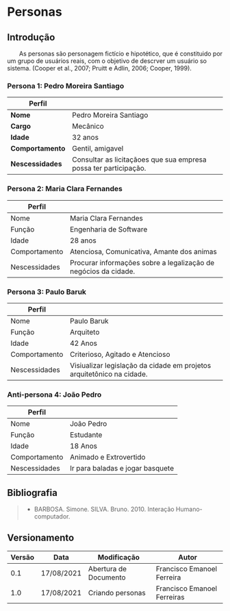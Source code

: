 # Personas

## Introdução


&emsp;&emsp;As personas são personagem fictício e hipotético, que é constituido por um grupo de usuários reais, com o objetivo de descrver um usuário so sistema. (Cooper et al., 2007; Pruitt e Adlin,
2006; Cooper, 1999).



### Persona 1: Pedro Moreira Santiago

|**Perfil** | |
|--|-----|
|**Nome**| Pedro Moreira Santiago |
|**Cargo**| Mecânico  |
|**Idade**| 32 anos   |
|**Comportamento**| Gentil, amigavel|
|**Nescessidades**| Consultar as licitaçãoes que sua empresa possa ter participação.|



### Persona 2: Maria Clara Fernandes


|**Perfil** | |
|--|-----|
|Nome| Maria Clara Fernandes  |
|Função| Engenharia de Software |
|Idade| 28 anos  |
|Comportamento| Atenciosa, Comunicativa, Amante dos animas  |
|Nescessidades| Procurar informações sobre a legalização de negócios da cidade.|


### Persona 3: Paulo Baruk


|**Perfil** | |
|--|-----|
|Nome| Paulo Baruk  |
|Função| Arquiteto  |
|Idade|  42 Anos  |
|Comportamento| Criterioso, Agitado e Atencioso |
|Nescessidades| Visiualizar legislação da cidade em projetos arquitetônico na cidade. |


### Anti-persona 4: João Pedro

|**Perfil** | |
|--|-----|
|Nome| João Pedro  |
|Função| Estudante |
|Idade| 18 Anos  |
|Comportamento| Animado e Extrovertido |
|Nescessidades|Ir para baladas e jogar basquete |


## Bibliografia

> - BARBOSA. Simone. SILVA. Bruno. 2010. Interação Humano-computador.

## Versionamento
| Versão | Data | Modificação | Autor |
|--|--|--|--|
|0.1|17/08/2021| Abertura de Documento | Francisco Emanoel Ferreira |
| 1.0 | 17/08/2021| Criando personas| Francisco Emanoel Ferreiras|